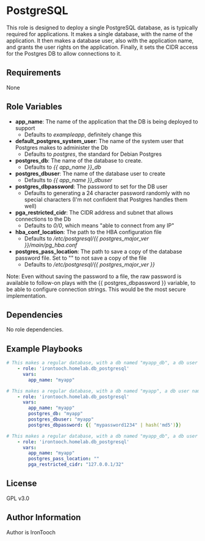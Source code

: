 PostgreSQL
=========

This role is designed to deploy a single PostgreSQL database, as is typically required for applications. It makes a single database, with the name of the application. It then makes a database user, also with the application name, and grants the user rights on the application. Finally, it sets the CIDR access for the Postgres DB to allow connections to it.

Requirements
------------

None

Role Variables
--------------

- **app_name**: The name of the application that the DB is being deployed to support
  - Defaults to *exampleapp*, definitely change this
- **default_postgres_system_user**: The name of the system user that Postgres makes to administer the Db
  - Defaults to *postgres*, the standard for Debian Postgres
- **postgres_db**: The name of the database to create.
  - Defaults to *{{ app_name }}_db*
- **postgres_dbuser**: The name of the database user to create
  - Defaults to *{{ app_name }}_dbuser*
- **postgres_dbpassword**: The password to set for the DB user
  - Defaults to generating a 24 character password randomly with no special characters (I'm not confident that Postgres handles them well)
- **pga_restricted_cidr**: The CIDR address and subnet that allows connections to the Db
  - Defaults to *0/0*, which means "able to connect from any IP"
- **hba_conf_location**: The path to the HBA configuration file
  - Defaults to */etc/postgresql/{{ postgres_major_ver }}/main/pg_hba.conf*
- **postgres_pass_location**: The path to save a copy of the database password file. Set to "" to not save a copy of the file
  - Defaults to */etc/postgresql/{{ postgres_major_ver }}*

Note: Even without saving the password to a file, the raw password is available to follow-on plays with the {{ postgres_dbpassword }} variable, to be able to configure connection strings. This would be the most secure implementation.

Dependencies
------------

No role dependencies.

Example Playbooks
----------------

```yaml
# This makes a regular database, with a db named "myapp_db", a db user named "myapp_dbuser", a random password, and global network access
    - role: 'irontooch.homelab.db_postgresql'
      vars:
        app_name: "myapp"
```

```yaml
# This makes a regular database, with a db named "myapp", a db user named "myapp", sets the myapp user's password to "mypassword1234, and global network access
    - role: 'irontooch.homelab.db_postgresql'
      vars:
        app_name: "myapp"
        postgres_db: "myapp"
        postgres_dbuser: "myapp"
        postgres_dbpassword: {{ "mypassword1234" | hash('md5')}}
```

```yaml
# This makes a regular database, with a db named "myapp_db", a db user named "myapp_dbuser", sets the myapp user's password to a random value, and only allows access from the localhost (which wouldn't be weird for self-deployed apps)
    - role: 'irontooch.homelab.db_postgresql'
      vars:
        app_name: "myapp"
        postgres_pass_location: ""
        pga_restricted_cidr: "127.0.0.1/32"
```

License
-------

GPL v3.0

Author Information
------------------

Author is IronTooch
